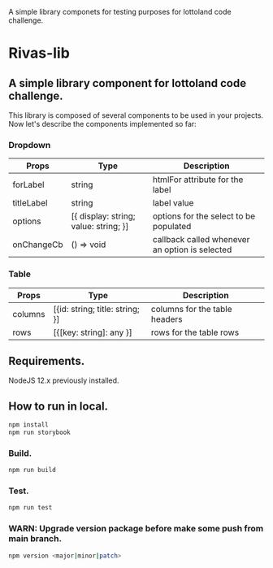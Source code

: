 A simple library componets for testing purposes for lottoland code challenge.

# Rivas-lib

## A simple library component for lottoland code challenge.

This library is composed of several components to be used in your projects. Now let's describe the components implemented so far:

### Dropdown

| Props      | Type                                  | Description                                    |
| ---------- | ------------------------------------- | ---------------------------------------------- |
| forLabel   | string                                | htmlFor attribute for the label                |
| titleLabel | string                                | label value                                    |
| options    | [{ display: string; value: string; }] | options for the select to be populated         |
| onChangeCb | () => void                            | callback called whenever an option is selected |

### Table

| Props   | Type                            | Description                   |
| ------- | ------------------------------- | ----------------------------- |
| columns | [{id: string; title: string; }] | columns for the table headers |
| rows    | [{[key: string]: any }]         | rows for the table rows       |

## Requirements.

NodeJS 12.x previously installed.

## How to run in local.

```sh
npm install
npm run storybook
```

### Build.

```sh
npm run build
```

### Test.

```sh
npm run test
```

### WARN: Upgrade version package before make some push from main branch.

```sh
npm version <major|minor|patch>
```
